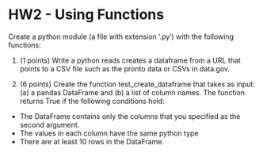 # HW2 - Using Functions

Create a python module (a file with extension ‘.py’) with the following functions:

1. (1 points) Write a python reads creates a dataframe from a URL that points to a CSV file such as the pronto data or CSVs in data.gov.

1. (6 points) Create the function test_create_dataframe that takes as input: (a) a pandas DataFrame and (b) a list of column names. The function returns True if the following conditions hold:

  - The DataFrame contains only the columns that you specified as the second argument.
  - The values in each column have the same python type
  - There are at least 10 rows in the DataFrame.
